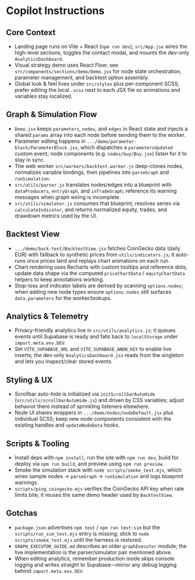 # Copilot Instructions

## Core Context

- Landing page runs on Vite + React (`npm run dev`); `src/App.jsx` wires the high-level sections, toggles the contact modal, and mounts the dev-only `AnalyticsDashboard`.
- Visual strategy demo uses React Flow; see `src/components/sections/demo/Demo.jsx` for node state orchestration, parameter management, and backtest option assembly.
- Global look & feel lives under `src/styles` plus per-component SCSS; prefer editing the local `.scss` next to each JSX file so animations and variables stay localized.

## Graph & Simulation Flow

- `Demo.jsx` keeps `parameters`, `nodes`, and `edges` in React state and injects a shared `params` array into each node before sending them to the worker.
- Parameter editing happens in `.../demo/parameter-block/ParameterBlock.jsx`, which dispatches a `parametersUpdated` custom event; node components (e.g. `nodes/buy/Buy.jsx`) listen for it to stay in sync.
- The web worker `src/workers/backtest.worker.js` deep-clones nodes, normalizes variable bindings, then pipelines into `parseGraph` and `runSimulation`.
- `src/utils/parser.js` translates nodes/edges into a blueprint with `dataProducers`, `entryGraph`, and `inTradeGraph`; reference its warning messages when graph wiring is incomplete.
- `src/utils/simulator.js` consumes that blueprint, resolves series via `calculateIndicator`, and returns normalized equity, trades, and drawdown metrics used by the UI.

## Backtest View

- `.../demo/back-test/BacktestView.jsx` fetches CoinGecko data (daily EUR) with fallback to synthetic prices from `utils/indicators.js`; it auto-runs once prices land and replays chart animations on each run.
- Chart rendering uses Recharts with custom tooltips and reference dots; update data shape via the computed `priceChartData` / `equityChartData` helpers to keep annotations working.
- Stop-loss and indicator labels are derived by scanning `options.nodes`; when adding new node types ensure `options.nodes` still surfaces `data.parameters` for the worker/lookups.

## Analytics & Telemetry

- Privacy-friendly analytics live in `src/utils/analytics.js`; it queues events until Supabase is ready and falls back to `localStorage` under `import.meta.env.DEV`.
- Set `VITE_SUPABASE_URL` and `VITE_SUPABASE_ANON_KEY` to enable live inserts; the dev-only `AnalyticsDashboard.jsx` reads from the singleton and lets you inspect/clear stored events.

## Styling & UX

- Scrollbar auto-hide is initialized via `initScrollbarAutoHide` (`src/utils/scrollbarAutoHide.js`) and driven by CSS variables; adjust behavior there instead of sprinkling listeners elsewhere.
- Node UI shares wrappers in `.../demo/nodes/nodeDefault.jsx` plus individual SCSS; keep new node components consistent with the existing handles and `updateNodeData` hooks.

## Scripts & Tooling

- Install deps with `npm install`; run the site with `npm run dev`, build for deploy via `npm run build`, and preview using `npm run preview`.
- Smoke the simulation stack with `node scripts/smoke_test.mjs`, which wires sample nodes -> `parseGraph` -> `runSimulation` and logs blueprint warnings.
- `scripts/ping_coingecko.mjs` verifies the CoinGecko API key when rate limits bite; it reuses the same demo header used by `BacktestView`.

## Gotchas

- `package.json` advertises `npm test` / `npm run test:sim` but the `scripts/run_sim_test.mjs` entry is missing; stick to `node scripts/smoke_test.mjs` until the harness is restored.
- `GRAPH_EXECUTOR_GUIDE.md` describes an older `graphExecutor` module; the live implementation is the parser/simulator pair mentioned above.
- When editing analytics, remember production mode skips console logging and writes straight to Supabase—mirror any debug logging behind `import.meta.env.DEV`.
